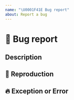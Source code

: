 ```yaml
---
name: "\U0001F41E Bug report"
about: Report a bug
---
```


# 🐞 Bug report

## Description

<!-- ✍️ Describe the problem -->

## 🔬 Reproduction

<!-- ✍️ Can you reproduce it? -->

## 🔥 Exception or Error

<pre><code>
<!-- ✍️ Are there any error messages? -->
</code></pre>

